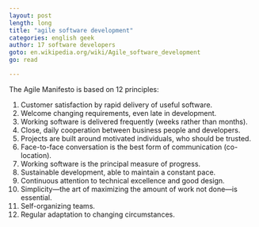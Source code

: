 ```yaml
---
layout: post
length: long
title: "agile software development"
categories: english geek
author: 17 software developers
goto: en.wikipedia.org/wiki/Agile_software_development
go: read

---
```


The Agile Manifesto is based on 12 principles<!-- more -->:

1. Customer satisfaction by rapid delivery of useful software.
2. Welcome changing requirements, even late in development.
3. Working software is delivered frequently (weeks rather than months).
4. Close, daily cooperation between business people and developers.
5. Projects are built around motivated individuals, who should be trusted.
6. Face-to-face conversation is the best form of communication (co-location).
7. Working software is the principal measure of progress.
8. Sustainable development, able to maintain a constant pace.
9. Continuous attention to technical excellence and good design.
10. Simplicity—the art of maximizing the amount of work not done—is essential.
11. Self-organizing teams.
12. Regular adaptation to changing circumstances.
